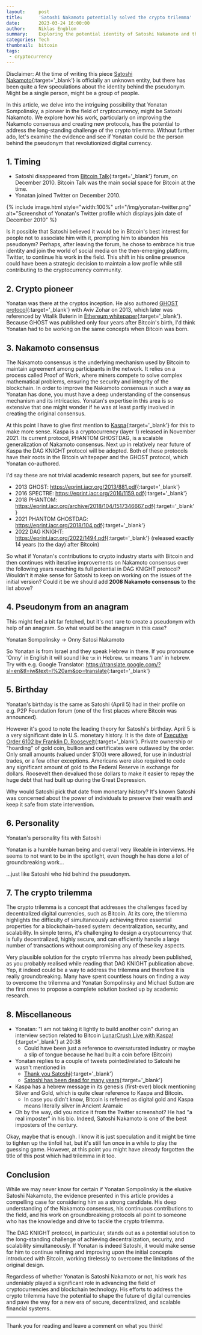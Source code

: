 ```yaml
---
layout:     post
title:      'Satoshi Nakamoto potentially solved the crypto trilemma'
date:       2023-03-24 16:00:00
author:     Niklas Engblom
summary:    Exploring the potential identity of Satoshi Nakamoto and the plausible solution to the crypto trilemma.
categories: Tech
thumbnail:  bitcoin
tags:
 - cryptocurrency
---
```


Disclaimer: At the time of writing this piece [Satoshi Nakamoto](https://en.wikipedia.org/wiki/Satoshi_Nakamoto){:target='_blank'} is officially an unknown entity, but there has been quite a few speculations about the identity behind the pseudonym. Might be a single person, might be a group of people.

In this article, we delve into the intriguing possibility that Yonatan Sompolinsky, a pioneer in the field of cryptocurrency, might be Satoshi Nakamoto. We explore how his work, particularly on improving the Nakamoto consensus and creating new protocols, has the potential to address the long-standing challenge of the crypto trilemma. Without further ado, let's examine the evidence and see if Yonatan could be the person behind the pseudonym that revolutionized digital currency.

## 1. Timing

- Satoshi disappeared from [Bitcoin Talk](https://bitcointalk.org/index.php?action=profile;u=3){:target='_blank'} forum, on December 2010. Bitcoin Talk was the main social space for Bitcoin at the time.
- Yonatan joined Twitter on December 2010.

{% include image.html style="width:100%" url="/img/yonatan-twitter.png" alt="Screenshot of Yonatan's Twitter profile which displays join date of December 2010" %}

Is it possible that Satoshi believed it would be in Bitcoin's best interest for people not to associate him with it, prompting him to abandon his pseudonym? Perhaps, after leaving the forum, he chose to embrace his true identity and join the world of social media on the then-emerging platform, Twitter, to continue his work in the field. This shift in his online presence could have been a strategic decision to maintain a low profile while still contributing to the cryptocurrency community.

## 2. Crypto pioneer

Yonatan was there at the cryptos inception. He also authored [GHOST protocol](https://eprint.iacr.org/2013/881.pdf){:target='_blank'} with Aviv Zohar on 2013, which later was referenced by Vitalik Buterin in [Ethereum whitepaper](https://ethereum.org/en/whitepaper/){:target='_blank'}. Because GHOST was published only four years after Bitcoin's birth, I'd think Yonatan had to be working on the same concepts when Bitcoin was born.

## 3. Nakamoto consensus

The Nakamoto consensus is the underlying mechanism used by Bitcoin to maintain agreement among participants in the network. It relies on a process called Proof of Work, where miners compete to solve complex mathematical problems, ensuring the security and integrity of the blockchain. In order to improve the Nakamoto consensus in such a way as Yonatan has done, you must have a deep understanding of the consensus mechanism and its intricacies. Yonatan's expertise in this area is so extensive that one might wonder if he was at least partly involved in creating the original consensus.

At this point I have to give first mention to [Kaspa](https://kaspa.org/){:target='_blank'} for this to make more sense. Kaspa is a cryptocurrency (layer 1) released in November 2021. Its current protocol, PHANTOM GHOSTDAG, is a scalable generalization of Nakamoto consensus. Next up in relatively near future of Kaspa the DAG KNIGHT protocol will be adopted. Both of these protocols have their roots in the Bitcoin whitepaper and the GHOST protocol, which Yonatan co-authored.

I'd say these are not trivial academic research papers, but see for yourself. 

* 2013 GHOST: <https://eprint.iacr.org/2013/881.pdf>{:target='_blank'}
* 2016 SPECTRE: <https://eprint.iacr.org/2016/1159.pdf>{:target='_blank'}
* 2018 PHANTOM: <https://eprint.iacr.org/archive/2018/104/1517346667.pdf>{:target='_blank'}
* 2021 PHANTOM GHOSTDAG: <https://eprint.iacr.org/2018/104.pdf>{:target='_blank'}
* 2022 DAG KNIGHT: <https://eprint.iacr.org/2022/1494.pdf>{:target='_blank'} (released exactly 14 years (to the day) after Bitcoin)

So what if Yonatan's contributions to crypto industry starts with Bitcoin and then continues with iterative improvements on Nakamoto consensus over the following years reaching its full potential in DAG KNIGHT protocol? Wouldn't it make sense for Satoshi to keep on working on the issues of the initial version? Could it be we should add **2008 Nakamoto consensus** to the list above?

## 4. Pseudonym from an anagram

This might feel a bit far fetched, but it's not rare to create a pseudonym with help of an anagram. So what would be the anagram in this case?

Yonatan Sompolinsky -> Onny Satosi Nakamoto

So Yonatan is from Israel and they speak Hebrew in there. If you pronounce 'Onny' in English it will sound like `אני` in Hebrew. `אני` means 'I am' in hebrew. Try with e.g. Google Translator: <https://translate.google.com/?sl=en&tl=iw&text=I%20am&op=translate>{:target='_blank'}

## 5. Birthday

Yonatan's birthday is the same as Satoshi (April 5) had in their profile on e.g. P2P Foundation forum (one of the first places where Bitcoin was announced).

However it's good to note the leading theory for Satoshi's birthday. April 5 is a very significant date in U.S. monetary history. It is the date of [Executive Order 6102 by Franklin D. Roosevelt](https://www.presidency.ucsb.edu/documents/executive-order-6102-requiring-gold-coin-gold-bullion-and-gold-certificates-be-delivered){:target='_blank'}. Private ownership or "hoarding" of gold coin, bullion and certificates were outlawed by the order. Only small amounts (valued under $100) were allowed, for use in industrial trades, or a few other exceptions. Americans were also required to cede any significant amount of gold to the Federal Reserve in exchange for dollars. Roosevelt then devalued those dollars to make it easier to repay the huge debt that had built up during the Great Depression.

Why would Satoshi pick that date from monetary history? It's known Satoshi was concerned about the power of individuals to preserve their wealth and keep it safe from state intervention.

## 6. Personality

Yonatan's personality fits with Satoshi

Yonatan is a humble human being and overall very likeable in interviews. He seems to not want to be in the spotlight, even though he has done a lot of groundbreaking work...

...just like Satoshi who hid behind the pseudonym.

## 7. The crypto trilemma

The crypto trilemma is a concept that addresses the challenges faced by decentralized digital currencies, such as Bitcoin. At its core, the trilemma highlights the difficulty of simultaneously achieving three essential properties for a blockchain-based system: decentralization, security, and scalability. In simple terms, it's challenging to design a cryptocurrency that is fully decentralized, highly secure, and can efficiently handle a large number of transactions without compromising any of these key aspects.

Very plausible solution for the crypto trilemma has already been published, as you probably realised while reading that DAG KNIGHT publication above. Yep, it indeed could be a way to address the trilemma and therefore it is really groundbreaking. Many have spent countless hours on finding a way to overcome the trilemma and Yonatan Sompolinsky and Michael Sutton are the first ones to propose a complete solution backed up by academic research.

## 8. Miscellaneous

* Yonatan: "I am not taking it lightly to build another coin" during an interview section related to Bitcoin [LunarCrush Live with Kaspa!](https://youtu.be/evhGI_3oSvc?t=1238){:target='_blank'} at 20:38
  * Could have been just a reference to oversaturated industry or maybe a slip of tongue because he had built a coin before (Bitcoin)
* Yonatan replies to a couple of tweets pointed/related to Satoshi he wasn't mentioned in
  * [Thank you Satoshi](https://twitter.com/hashdag/status/1382359025560518657?s=20){:target='_blank'}
  * [Satoshi has been dead for many years](https://twitter.com/hashdag/status/1358530514483896326?s=20){:target='_blank'}
* Kaspa has a hebrew message in its genesis (first-ever) block mentioning Silver and Gold, which is quite clear reference to Kaspa and Bitcoin.
  * In case you didn't know, Bitcoin is referred as digital gold and Kaspa means literally silver in Ancient Aramaic
* Oh by the way, did you notice it from the Twitter screenshot? He had "a real imposter" in his bio. Indeed, Satoshi Nakamoto is one of the best imposters of the century.

Okay, maybe that is enough. I know it is just speculation and it might be time to tighten up the tinfoil hat, but it's still fun once in a while to play the guessing game. However, at this point you might have already forgotten the title of this post which had trilemma in it too.

## Conclusion

While we may never know for certain if Yonatan Sompolinsky is the elusive Satoshi Nakamoto, the evidence presented in this article provides a compelling case for considering him as a strong candidate. His deep understanding of the Nakamoto consensus, his continuous contributions to the field, and his work on groundbreaking protocols all point to someone who has the knowledge and drive to tackle the crypto trilemma.

The DAG KNIGHT protocol, in particular, stands out as a potential solution to the long-standing challenge of achieving decentralization, security, and scalability simultaneously. If Yonatan is indeed Satoshi, it would make sense for him to continue refining and improving upon the initial concepts introduced with Bitcoin, working tirelessly to overcome the limitations of the original design.

Regardless of whether Yonatan is Satoshi Nakamoto or not, his work has undeniably played a significant role in advancing the field of cryptocurrencies and blockchain technology. His efforts to address the crypto trilemma have the potential to shape the future of digital currencies and pave the way for a new era of secure, decentralized, and scalable financial systems.

---

Thank you for reading and leave a comment on what you think!

